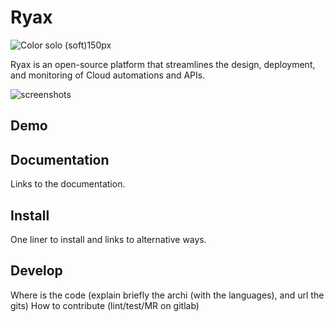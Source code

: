 # Ryax

![Color solo (soft)150px](https://user-images.githubusercontent.com/104617518/167607288-537e67fb-bbd2-460a-b263-2e4c79b69196.png)


Ryax is an open-source platform that streamlines the design, deployment, and monitoring of Cloud automations and APIs.


![screenshots](https://user-images.githubusercontent.com/104617518/167606997-0589474a-0424-4909-a7c9-fb6cae412d96.jpg)


## Demo


## Documentation

Links to the documentation.


## Install

One liner to install and links to alternative ways.


## Develop

Where is the code (explain briefly the archi (with the languages), and url the gits)
How to contribute (lint/test/MR on gitlab)
